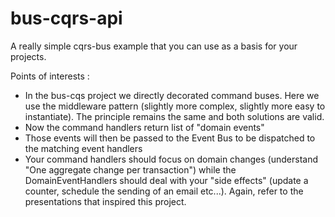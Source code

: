 # bus-cqrs-api

A really simple cqrs-bus example that you can use as a basis for your projects.

Points of interests :

- In the bus-cqs project we directly decorated command buses. Here we use the middleware pattern (slightly more complex, slightly more easy to instantiate). The principle remains the same and both solutions are valid.
- Now the command handlers return list of "domain events"
- Those events will then be passed to the Event Bus to be dispatched to the matching event handlers
- Your command handlers should focus on domain changes (understand "One aggregate change per transaction") while the DomainEventHandlers should deal with your "side effects" (update a counter, schedule the sending of an email etc...). Again, refer to the presentations that inspired this project.